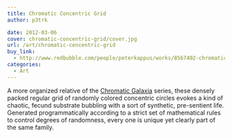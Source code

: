 ```yaml
---
title: Chromatic Concentric Grid
author: p3trk

date: 2012-03-06
cover: chromatic-concentric-grid/cover.jpg
url: /art/chromatic-concentric-grid
buy_link:
  - http://www.redbubble.com/people/peterkappus/works/8567402-chromatic-concentric-disc-grid
categories:
  - Art
---
```

A more organized relative of the [Chromatic Galaxia](/art/chromatic-galaxia) series, these densely packed regular grid of randomly colored concentric circles evokes a kind of chaotic, fecund substrate bubbling with a sort of synthetic, pre-sentient life. Generated programmatically according to a strict set of mathematical rules to control degrees of randomness, every one is unique yet clearly part of the same family.
